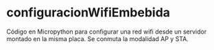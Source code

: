 # configuracionWifiEmbebida
Código en Micropython para configurar una red wifi desde un servidor montado en la misma placa. Se conmuta la modalidad AP y STA.
